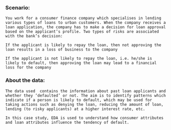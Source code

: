 ### Scenario:
    You work for a consumer finance company which specialises in lending various types of loans to urban customers. When the company receives a loan application, the company has to make a decision for loan approval based on the applicant’s profile. Two types of risks are associated with the bank’s decision:
    
    If the applicant is likely to repay the loan, then not approving the loan results in a loss of business to the company
    
    If the applicant is not likely to repay the loan, i.e. he/she is likely to default, then approving the loan may lead to a financial loss for the company

### About the data:
    The data used  contains the information about past loan applicants and whether they ‘defaulted’ or not. The aim is to identify patterns which indicate if a person is likely to default, which may be used for taking actions such as denying the loan, reducing the amount of loan, lending (to risky applicants) at a higher interest rate, etc.
    
    In this case study, EDA is used to understand how consumer attributes and loan attributes influence the tendency of default.

